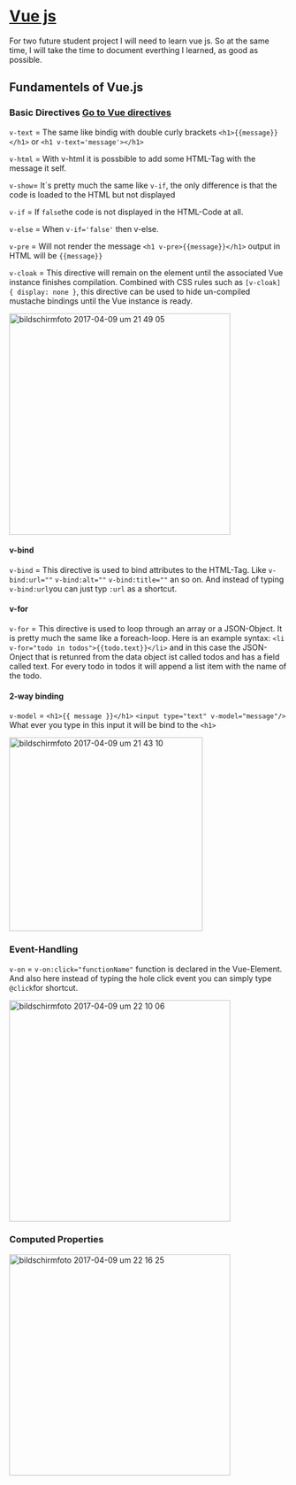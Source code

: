 # [Vue js](https://vuejs.org/v2/guide/)
For two future student project I will need to learn vue js. So at the same time, I will take the time to document everthing I learned, as good as possible.

## Fundamentels of Vue.js

### Basic Directives [Go to Vue directives](https://vuejs.org/v2/api/#Directives)
`v-text` = The same like bindig with double curly brackets `<h1>{{message}}</h1>` or `<h1 v-text='message'></h1>`

`v-html` = With v-html it is possbible to add some HTML-Tag with the message it self.

`v-show`= It´s pretty much the same like `v-if`, the only difference is that the code is loaded to the HTML but not displayed

`v-if` = If `false`the code is not displayed in the HTML-Code at all.

`v-else` = When `v-if='false'` then v-else.

`v-pre` = Will not render the message `<h1 v-pre>{{message}}</h1>` output in HTML will be `{{message}}`

`v-cloak` = This directive will remain on the element until the associated Vue instance finishes compilation. Combined with CSS rules such as `[v-cloak] { display: none }`, this directive can be used to hide un-compiled mustache bindings until the Vue instance is ready.


<img width="400" alt="bildschirmfoto 2017-04-09 um 21 49 05" src="https://cloud.githubusercontent.com/assets/22995847/24840506/8044e928-1d6e-11e7-9d60-1a86832ca05b.png">


#### v-bind
`v-bind` = This directive is used to bind attributes to the HTML-Tag. Like `v-bind:url=""` `v-bind:alt=""` `v-bind:title=""` an so on. And instead of typing `v-bind:url`you can just typ `:url` as a shortcut.

#### v-for
`v-for` = This directive is used to loop through an array or a JSON-Object. It is pretty much the same like a foreach-loop. Here is an example syntax: `<li v-for="todo in todos">{{todo.text}}</li>` and in this case the JSON-Onject that is retunred from the data object ist called todos and has a field called text. For every todo in todos it will append a list item with the name of the todo.


#### 2-way binding
`v-model` = `<h1>{{ message }}</h1>` `<input type="text" v-model="message"/>` What ever you type in this input it will be bind to the `<h1>`

<img width="350" alt="bildschirmfoto 2017-04-09 um 21 43 10" src="https://cloud.githubusercontent.com/assets/22995847/24840446/97e17098-1d6d-11e7-98c0-e922c8ce37cd.png">

### Event-Handling
`v-on` = `v-on:click="functionName"` function is declared in the Vue-Element. And also here instead of typing the hole click event you can simply type `@click`for shortcut.

<img width="400" alt="bildschirmfoto 2017-04-09 um 22 10 06" src="https://cloud.githubusercontent.com/assets/22995847/24840667/532b9484-1d71-11e7-964e-9dd94153f6e2.png">

### Computed Properties

<img width="400" alt="bildschirmfoto 2017-04-09 um 22 16 25" src="https://cloud.githubusercontent.com/assets/22995847/24840705/328ff778-1d72-11e7-9b5a-0c2a8c60aed2.png">
